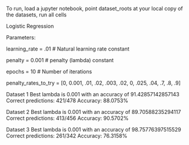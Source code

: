 To run, load a jupyter notebook, point dataset_roots at your local copy of the datasets, run all cells

Logistic Regression

Parameters:

learning_rate = .01  # Natural learning rate constant

penalty = 0.001  # penalty (lambda) constant

epochs = 10  # Number of iterations

penalty_rates_to_try = [0, 0.001, .01, .02, .003, .02, 0, .025, .04, .7, .8, .9]

Dataset 1 Best lambda is 0.001 with an accuracy of 91.42857142857143 Correct predictions: 421/478 Accuracy: 88.0753%

Dataset 2 Best lambda is 0.001 with an accuracy of 89.70588235294117 Correct predictions: 413/456 Accuracy: 90.5702%

Dataset 3 Best lambda is 0.001 with an accuracy of 98.75776397515529 Correct predictions: 261/342 Accuracy: 76.3158%
